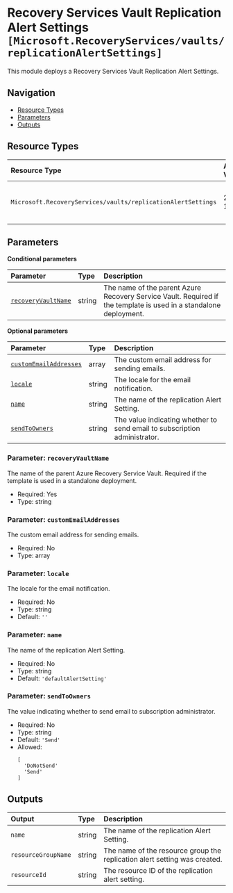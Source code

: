 # Recovery Services Vault Replication Alert Settings `[Microsoft.RecoveryServices/vaults/replicationAlertSettings]`

This module deploys a Recovery Services Vault Replication Alert Settings.

## Navigation

- [Resource Types](#Resource-Types)
- [Parameters](#Parameters)
- [Outputs](#Outputs)

## Resource Types

| Resource Type | API Version | References |
| :-- | :-- | :-- |
| `Microsoft.RecoveryServices/vaults/replicationAlertSettings` | 2022-10-01 | <ul style="padding-left: 0px;"><li>[AzAdvertizer](https://www.azadvertizer.net/azresourcetypes/microsoft.recoveryservices_vaults_replicationalertsettings.html)</li><li>[Template reference](https://learn.microsoft.com/en-us/azure/templates/Microsoft.RecoveryServices/2022-10-01/vaults/replicationAlertSettings)</li></ul> |

## Parameters

**Conditional parameters**

| Parameter | Type | Description |
| :-- | :-- | :-- |
| [`recoveryVaultName`](#parameter-recoveryvaultname) | string | The name of the parent Azure Recovery Service Vault. Required if the template is used in a standalone deployment. |

**Optional parameters**

| Parameter | Type | Description |
| :-- | :-- | :-- |
| [`customEmailAddresses`](#parameter-customemailaddresses) | array | The custom email address for sending emails. |
| [`locale`](#parameter-locale) | string | The locale for the email notification. |
| [`name`](#parameter-name) | string | The name of the replication Alert Setting. |
| [`sendToOwners`](#parameter-sendtoowners) | string | The value indicating whether to send email to subscription administrator. |

### Parameter: `recoveryVaultName`

The name of the parent Azure Recovery Service Vault. Required if the template is used in a standalone deployment.

- Required: Yes
- Type: string

### Parameter: `customEmailAddresses`

The custom email address for sending emails.

- Required: No
- Type: array

### Parameter: `locale`

The locale for the email notification.

- Required: No
- Type: string
- Default: `''`

### Parameter: `name`

The name of the replication Alert Setting.

- Required: No
- Type: string
- Default: `'defaultAlertSetting'`

### Parameter: `sendToOwners`

The value indicating whether to send email to subscription administrator.

- Required: No
- Type: string
- Default: `'Send'`
- Allowed:
  ```Bicep
  [
    'DoNotSend'
    'Send'
  ]
  ```

## Outputs

| Output | Type | Description |
| :-- | :-- | :-- |
| `name` | string | The name of the replication Alert Setting. |
| `resourceGroupName` | string | The name of the resource group the replication alert setting was created. |
| `resourceId` | string | The resource ID of the replication alert setting. |
